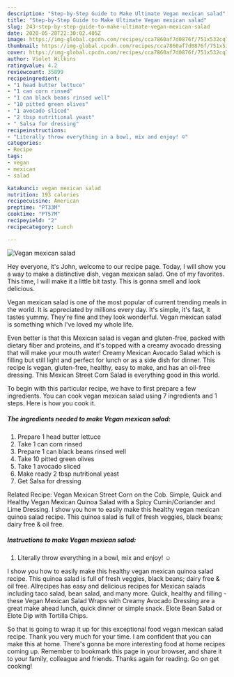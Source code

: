 ```yaml
---
description: "Step-by-Step Guide to Make Ultimate Vegan mexican salad"
title: "Step-by-Step Guide to Make Ultimate Vegan mexican salad"
slug: 243-step-by-step-guide-to-make-ultimate-vegan-mexican-salad
date: 2020-05-28T22:30:02.405Z
image: https://img-global.cpcdn.com/recipes/cca7860af7d0876f/751x532cq70/vegan-mexican-salad-recipe-main-photo.jpg
thumbnail: https://img-global.cpcdn.com/recipes/cca7860af7d0876f/751x532cq70/vegan-mexican-salad-recipe-main-photo.jpg
cover: https://img-global.cpcdn.com/recipes/cca7860af7d0876f/751x532cq70/vegan-mexican-salad-recipe-main-photo.jpg
author: Violet Wilkins
ratingvalue: 4.2
reviewcount: 35899
recipeingredient:
- "1 head butter lettuce"
- "1 can corn rinsed"
- "1 can black beans rinsed well"
- "10 pitted green olives"
- "1 avocado sliced"
- "2 tbsp nutritional yeast"
- " Salsa for dressing"
recipeinstructions:
- "Literally throw everything in a bowl, mix and enjoy! ☺"
categories:
- Recipe
tags:
- vegan
- mexican
- salad

katakunci: vegan mexican salad 
nutrition: 193 calories
recipecuisine: American
preptime: "PT33M"
cooktime: "PT57M"
recipeyield: "2"
recipecategory: Lunch

---
```



![Vegan mexican salad](https://img-global.cpcdn.com/recipes/cca7860af7d0876f/751x532cq70/vegan-mexican-salad-recipe-main-photo.jpg)

Hey everyone, it's John, welcome to our recipe page. Today, I will show you a way to make a distinctive dish, vegan mexican salad. One of my favorites. This time, I will make it a little bit tasty. This is gonna smell and look delicious.

Vegan mexican salad is one of the most popular of current trending meals in the world. It is appreciated by millions every day. It's simple, it's fast, it tastes yummy. They're fine and they look wonderful. Vegan mexican salad is something which I've loved my whole life.

Even better is that this Mexican salad is vegan and gluten-free, packed with dietary fiber and proteins, and it&#39;s topped with a creamy avocado dressing that will make your mouth water! Creamy Mexican Avocado Salad which is filling but still light and perfect for lunch or as a side dish for dinner. This recipe is vegan, gluten-free, healthy, easy to make, and has an oil-free dressing. This Mexican Street Corn Salad is everything good in this world.


To begin with this particular recipe, we have to first prepare a few ingredients. You can cook vegan mexican salad using 7 ingredients and 1 steps. Here is how you cook it.

<!--inarticleads1-->

##### The ingredients needed to make Vegan mexican salad:

1. Prepare 1 head butter lettuce
1. Take 1 can corn rinsed
1. Prepare 1 can black beans rinsed well
1. Take 10 pitted green olives
1. Take 1 avocado sliced
1. Make ready 2 tbsp nutritional yeast
1. Get  Salsa for dressing


Related Recipe: Vegan Mexican Street Corn on the Cob. Simple, Quick and Healthy Vegan Mexican Quinoa Salad with a Spicy Cumin/Coriander and Lime Dressing. I show you how to easily make this healthy vegan mexican quinoa salad recipe. This quinoa salad is full of fresh veggies, black beans; dairy free &amp; oil free. 

<!--inarticleads2-->

##### Instructions to make Vegan mexican salad:

1. Literally throw everything in a bowl, mix and enjoy! ☺


I show you how to easily make this healthy vegan mexican quinoa salad recipe. This quinoa salad is full of fresh veggies, black beans; dairy free &amp; oil free. Allrecipes has easy and delicious recipes for Mexican salads including taco salad, bean salad, and many more. Quick, healthy and filling - these Vegan Mexican Salad Wraps with Creamy Avocado Dressing are a great make ahead lunch, quick dinner or simple snack. Elote Bean Salad or Elote Dip with Tortilla Chips. 

So that is going to wrap it up for this exceptional food vegan mexican salad recipe. Thank you very much for your time. I am confident that you can make this at home. There's gonna be more interesting food at home recipes coming up. Remember to bookmark this page in your browser, and share it to your family, colleague and friends. Thanks again for reading. Go on get cooking!
